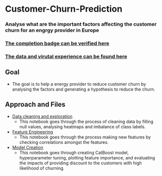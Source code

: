 # Customer-Churn-Prediction

### Analyse what are the important factors affecting the customer churn for an engrgy provider in Europe
### [The completion badge can be verified here](https://www.theforage.com/badges/Epq5nTGstgHs2HiaC/MPBY7orW2YxtihRxk/Open-Access%20Data%20Science%20%26%20Advanced%20Analytics%20Virtual%20Experience%20Program/Yash)
### [The data and virutal experience can be found here](https://www.theforage.com/virtual-internships/prototype/Tcz8gTtprzAS4xSoK/GAMMA-Virtual-Experience-Program?ref=Epq5nTGstgHs2HiaC)

## Goal

- The goal is to help a energy provider to reduce customer churn by analysing the factors and generating a hypothesis to reduce the churn.

## Approach and Files 

- [Data cleaning and exploration](https://github.com/yashmehta10/Customer-Churn-Prediction/blob/main/cleaning_and_exploration.ipynb)
  - This notebook goes through the process of cleaning data by filling null values, analysing heatmaps and imbalance of class labels.
- [Feature Engineering](https://github.com/yashmehta10/Customer-Churn-Prediction/blob/main/Feature-engineering.ipynb)
  - This notebook goes through the process making new features by checking correlations amongst the features. 
- [Model Creation](https://github.com/yashmehta10/Customer-Churn-Prediction/blob/main/catboost-model.ipynb)
  - This notebook goes through creating CatBoost model, hyperparameter tuning, plotting feature importance, and evaluating the impacts of providing discount to the customers with high likelihood of churning. 
